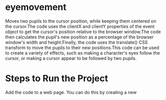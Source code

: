 # eyemovement

Moves two pupils to the cursor position, while keeping them centered on the cursor.The code uses the clientX and clientY properties of the event object to get the cursor's position relative to the browser window.The code then calculates the pupil's new position as a percentage of the browser window's width and height.Finally, the code uses the translate() CSS transform to move the pupils to their new positions.This code can be used to create a variety of effects, such as making a character's eyes follow the cursor, or making a cursor appear to be followed by two pupils.

# Steps to Run the Project
Add the code to a web page. You can do this by creating a new <script> tag and pasting the code into it.Add two elements with the class pupil to the web page. You can do this by adding any HTML element, such as a

or  element, and giving it the class pupil.Open the web page in a web browser.Move the mouse cursor around the web page.
# Future Improvements
Make the pupils follow the cursor more smoothly.Add support for multiple cursors




link:https://ramchandar-mca2023.github.io/eyemovement/
